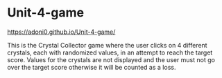 # Unit-4-game
https://adoni0.github.io/Unit-4-game/

This is the Crystal Collector game where the user clicks on 4 different crystals, each with randomized values, in an attempt to reach the target score. Values for the crystals are not displayed and the user must not go over the target score otherwise it will be counted as a loss. 
